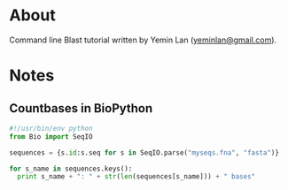 # About 

Command line Blast tutorial written by Yemin Lan (<yeminlan@gmail.com>).

# Notes 

## Countbases in BioPython

```python
#!/usr/bin/env python 
from Bio import SeqIO

sequences = {s.id:s.seq for s in SeqIO.parse("myseqs.fna", "fasta")}

for s_name in sequences.keys(): 
  print s_name + ": " + str(len(sequences[s_name])) + " bases"
``` 
